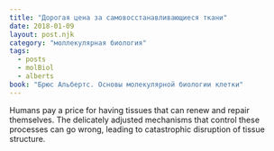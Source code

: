 ```yaml
---
title: "Дорогая цена за самовосстанавливающиеся ткани"
date: 2018-01-09
layout: post.njk
category: "моллекулярная биология"
tags:
  - posts
  - molBiol
  - alberts
book: "Брюс Альбертс. Основы молекулярной биологии клетки"
---
```


Humans pay a price for having tissues that can renew and repair themselves. The delicately adjusted mechanisms that control these processes can go wrong, leading to catastrophic disruption of tissue structure.

